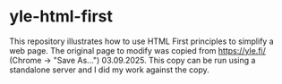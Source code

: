# yle-html-first

This repository illustrates how to use HTML First principles to simplify a web page. The original page to modify was copied from https://yle.fi/ (Chrome -> "Save As...") 03.09.2025. This copy can be run using a standalone server and I did my work against the copy.
